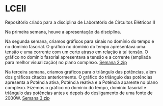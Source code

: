 # LCEII
Repositório criado para a disciplina de Laboratório de Circuitos Elétricos II

Na primeira semana, houve a apresentação da disciplina.

Na segunda semana, criamos gráficos para sinais no domínio do tempo e no domínio fasorial.
  O gráfico no domínio do tempo apresentava uma tensão e uma corrente com um certo atraso em relação à tal tensão.
  O gráfico no domínio fasorial apresentava a tensão e a corrente (ampliada para melhor visualização) no plano complexo.
  [Semana 2.zip](https://github.com/AndreyPaiva/LCEII/files/7721086/Semana.2.zip)

  
Na terceira semana, criamos gráficos para o triângulo das potências, além dos gráficos citados anteriormente.
  O gráfico do triângulo das potências apresenta a Potência ativa, Potência reativa e a Potência aparente no plano complexo.
  Fizemos o gráfico no domínio do tempo, domínio fasorial e triângulo das potências antes e depois do desligamento de uma fonte de 2000W.
  [Semana 3.zip](https://github.com/AndreyPaiva/LCEII/files/7721089/Semana.3.zip)
